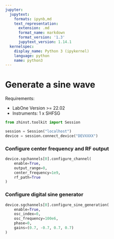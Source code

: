 ```yaml
---
jupyter:
  jupytext:
    formats: ipynb,md
    text_representation:
      extension: .md
      format_name: markdown
      format_version: '1.3'
      jupytext_version: 1.14.1
  kernelspec:
    display_name: Python 3 (ipykernel)
    language: python
    name: python3
---
```


# Generate a sine wave

Requirements:

* LabOne Version >= 22.02
* Instruments:
    1 x SHFSG

```python
from zhinst.toolkit import Session

session = Session("localhost")
device = session.connect_device("DEVXXXX")
```

### Configure center frequency and RF output

```python
device.sgchannels[0].configure_channel(
    enable=True,
    output_range=0,
    center_frequency=1e9,
    rf_path=True
)
```

### Configure digital sine generator

```python
device.sgchannels[0].configure_sine_generation(
    enable=True,
    osc_index=0,
    osc_frequency=100e6,
    phase=0,
    gains=(0.7, -0.7, 0.7, 0.7)
)
```
